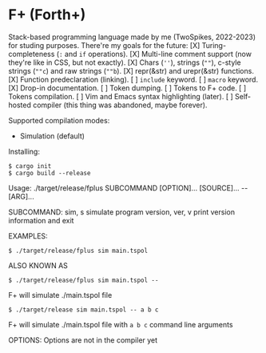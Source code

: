 # F+ (Forth+)

Stack-based programming language made by me (TwoSpikes, 2022-2023) for studing purposes.
There're my goals for the future:
[X] Turing-completeness (`:` and `if` operations).
[X] Multi-line comment support (now they're like in CSS, but not exactly).
[X] Chars (`''`), strings (`""`), c-style strings (`""c`) and raw strings (`""b`).
[X] repr(&str) and urepr(&str) functions.
[X] Function predeclaration (linking).
[ ] `include` keyword.
[ ] `macro` keyword.
[X] Drop-in documentation.
[ ] Token dumping.
[ ] Tokens to F+ code.
[ ] Tokens compilation.
[ ] Vim and Emacs syntax highlighting (later).
[ ] Self-hosted compiler (this thing was abandoned, maybe forever).

Supported compilation modes:
- Simulation (default)

Installing:
```console
$ cargo init
$ cargo build --release
```

Usage:
./target/release/fplus SUBCOMMAND [OPTION]... [SOURCE]... -- [ARG]...

SUBCOMMAND:
sim, s            simulate program
version, ver, v   print version information and exit

EXAMPLES:
```console
$ ./target/release/fplus sim main.tspol
```
ALSO KNOWN AS
```console
$ ./target/release/fplus sim main.tspol --
```
F+ will simulate ./main.tspol file

```console
$ ./target/release sim main.tspol -- a b c
```
F+ will simulate ./main.tspol file with `a b c` command line arguments

OPTIONS:
Options are not in the compiler yet

